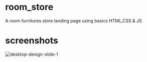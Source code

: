 # room_store
A room furnitures store landing page using basics HTML,CSS &amp; JS

# screenshots
![desktop-design-slide-1](https://user-images.githubusercontent.com/73429193/189476470-edc47d58-f425-44df-8750-fc6a62094674.jpg)
